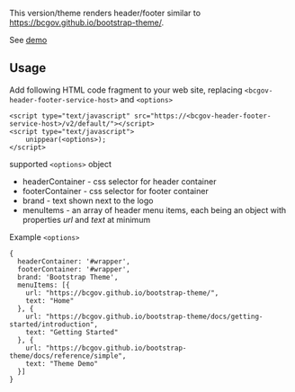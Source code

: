 This version/theme renders header/footer similar to https://bcgov.github.io/bootstrap-theme/.

See [demo](https://mygovbc-core-headerfooterservice-gcpe-mygovbc-demo.pathfinder.gov.bc.ca/v2/default/test.html)

## Usage
Add following HTML code fragment to your web site, replacing `<bcgov-header-footer-service-host>` and `<options>`

```
<script type="text/javascript" src="https://<bcgov-header-footer-service-host>/v2/default/"></script>
<script type="text/javascript">
    unippear(<options>);
</script>
```
supported `<options>` object

* headerContainer - css selector for header container
* footerContainer - css selector for footer container
* brand - text shown next to the logo
* menuItems - an array of header menu items, each being an object with properties *url* and *text* at minimum

Example `<options>`

```
{
  headerContainer: '#wrapper',
  footerContainer: '#wrapper',
  brand: 'Bootstrap Theme',
  menuItems: [{
    url: "https://bcgov.github.io/bootstrap-theme/",
    text: "Home"
  }, {
    url: "https://bcgov.github.io/bootstrap-theme/docs/getting-started/introduction",
    text: "Getting Started"
  }, {
    url: "https://bcgov.github.io/bootstrap-theme/docs/reference/simple",
    text: "Theme Demo"
  }]
}
```